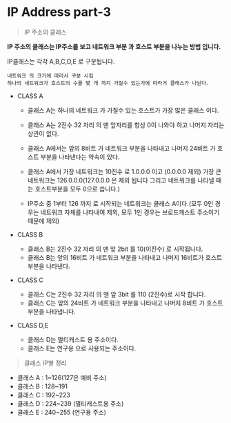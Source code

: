 # IP Address part-3

>IP 주소의 클래스 

**IP 주소의 클래스는 IP주소를 보고 네트워크 부분 과 호스트 부분을 나누는 방법 입니다.**

IP클래스는 각각 A,B,C,D,E 로 구분됩니다.

```
네트워크 의 크기에 따라서 구분 시킴
하나의 네트워크가 호스트의 수를 몇 개 까지 가질수 있는가에 따라거 클래스가 나뉜다.
```

* CLASS A

    * 클래스 A는 하나의 네트워크 가 가질수 있는 호스트가 가장 많은 클래스 이다.
    * 클래스 A는 2진수 32 자리 의 맨 앞자리를 항상 0이 나와야 하고 나머지 자리는 상관이 없다.
    
    * 클래스 A에서는 앞의 8비트 가 네트워크 부분을 나타내고 나머지 24비트 가 호스트 부분을 나타낸다는 약속이 있다.
    * 클래스 A에서 가장 네트워크는 10진수 로 1.0.0.0 이고 (0.0.0.0 제외) 가장 큰 네트워크는 126.0.0.0(127.0.0.0 은 제외 됩니다 그리고 네트워크를 나타낼 때는 호스트부분을 모두 0으로 씁니다.)
    * IP주소 중 1부터 126 까지 로 시작되는 네트워크는 클래스 A이다.(모두 0인 경우는 네트워크 자체를 나타내여 제외, 모두 1인 경우는 브로드캐스트 주소이기 때문에 제외)
* CLASS B
    * 클래스 B는 2진수 32 자리 의 맨 앞 2bit 를 10(이진수) 로 시작됩니다.
    * 클래스 B는 앞의 16비트 가 네트워크 부분을 나타내고 나머지 16비트가 호스트 부분을 나타낸다.
* CLASS C
    * 클래스 C는 2진수 32 자리 의 맨 앞 3bit 를 110 (2진수)로 시작 합니다.
    * 클래스 C는 앞의 24비트 가 네트워크 부분을 나타내고 나머지 8비트 가 호스트 부분을 나타냅니다. 
* CLASS D,E
    * 클래스 D는 멀티캐스트 용 주소이다.
    * 클래스 E는 연구용 으로 사용되는 주소이다.

> 클래스 IP별 정리

* 클래스 A : 1~126(127은 예비 주소)
* 클래스 B : 128~191 
* 클래스 C : 192~223 
* 클래스 D : 224~239 (멀티캐스트용 주소)
* 클래스 E : 240~255 (연구용 주소)
